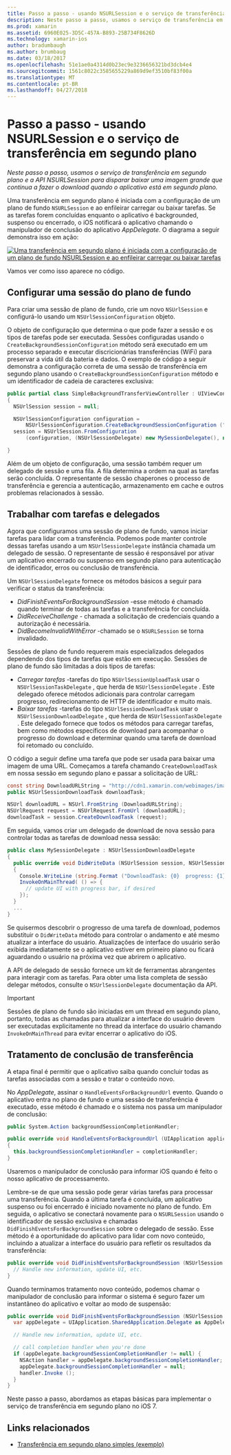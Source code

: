```yaml
---
title: Passo a passo - usando NSURLSession e o serviço de transferência em segundo plano
description: Neste passo a passo, usamos o serviço de transferência em segundo plano e a API NSURLSession para disparar baixar uma imagem grande que continua a fazer o download quando o aplicativo está em segundo plano.
ms.prod: xamarin
ms.assetid: 6960E025-3D5C-457A-B893-25B734F8626D
ms.technology: xamarin-ios
author: bradumbaugh
ms.author: brumbaug
ms.date: 03/18/2017
ms.openlocfilehash: 51e1ae0a4314d0b23ec9e3236656321bd3dcb4e4
ms.sourcegitcommit: 1561c8022c3585655229a869d9ef3510bf83f00a
ms.translationtype: MT
ms.contentlocale: pt-BR
ms.lasthandoff: 04/27/2018
---
```

# <a name="walkthrough---using-background-transfer-service-and-nsurlsession"></a>Passo a passo - usando NSURLSession e o serviço de transferência em segundo plano

_Neste passo a passo, usamos o serviço de transferência em segundo plano e a API NSURLSession para disparar baixar uma imagem grande que continua a fazer o download quando o aplicativo está em segundo plano._

Uma transferência em segundo plano é iniciada com a configuração de um plano de fundo `NSURLSession` e ao enfileirar carregar ou baixar tarefas. Se as tarefas forem concluídas enquanto o aplicativo é backgrounded, suspenso ou encerrado, o iOS notificará o aplicativo chamando o manipulador de conclusão do aplicativo *AppDelegate*. O diagrama a seguir demonstra isso em ação:

 [![](background-transfer-walkthrough-images/transfer.png "Uma transferência em segundo plano é iniciada com a configuração de um plano de fundo NSURLSession e ao enfileirar carregar ou baixar tarefas")](background-transfer-walkthrough-images/transfer.png#lightbox)

Vamos ver como isso aparece no código.

## <a name="configuring-a-background-session"></a>Configurar uma sessão do plano de fundo

Para criar uma sessão de plano de fundo, crie um novo `NSUrlSession` e configurá-lo usando um `NSUrlSessionConfiguration` objeto.

O objeto de configuração que determina o que pode fazer a sessão e os tipos de tarefas pode ser executada.
Sessões configuradas usando o `CreateBackgroundSessionConfiguration` método será executado em um processo separado e executar discricionárias transferências (WiFi) para preservar a vida útil da bateria e dados.
O exemplo de código a seguir demonstra a configuração correta de uma sessão de transferência em segundo plano usando o `CreateBackgroundSessionConfiguration` método e um identificador de cadeia de caracteres exclusiva:

```csharp
public partial class SimpleBackgroundTransferViewController : UIViewController
{
  NSUrlSession session = null;

  NSUrlSessionConfiguration configuration =
      NSUrlSessionConfiguration.CreateBackgroundSessionConfiguration ("com.SimpleBackgroundTransfer.BackgroundSession");
  session = NSUrlSession.FromConfiguration
      (configuration, (NSUrlSessionDelegate) new MySessionDelegate(), new NSOperationQueue());

}
```

Além de um objeto de configuração, uma sessão também requer um delegado de sessão e uma fila.
A fila determina a ordem na qual as tarefas serão concluída. O representante de sessão chaperones o processo de transferência e gerencia a autenticação, armazenamento em cache e outros problemas relacionados à sessão.

## <a name="working-with-tasks-and-delegates"></a>Trabalhar com tarefas e delegados

Agora que configuramos uma sessão de plano de fundo, vamos iniciar tarefas para lidar com a transferência. Podemos pode manter controle dessas tarefas usando a um `NSUrlSessionDelegate` instância chamada um delegado de sessão. O representante de sessão é responsável por ativar um aplicativo encerrado ou suspenso em segundo plano para autenticação de identificador, erros ou conclusão de transferência.

Um `NSUrlSessionDelegate` fornece os métodos básicos a seguir para verificar o status da transferência:

-  *DidFinishEventsForBackgroundSession* -esse método é chamado quando terminar de todas as tarefas e a transferência for concluída.
-  *DidReceiveChallenge* - chamada a solicitação de credenciais quando a autorização é necessária.
-  *DidBecomeInvalidWithError* -chamado se o `NSURLSession` se torna invalidado.


Sessões de plano de fundo requerem mais especializados delegados dependendo dos tipos de tarefas que estão em execução. Sessões de plano de fundo são limitadas a dois tipos de tarefas:

-  *Carregar tarefas* -tarefas do tipo `NSUrlSessionUploadTask` usar o `NSUrlSessionTaskDelegate` , que herda de `NSUrlSessionDelegate` . Este delegado oferece métodos adicionais para controlar carregam progresso, redirecionamento de HTTP de identificador e muito mais.
-  *Baixar tarefas* -tarefas do tipo `NSUrlSessionDownloadTask` usar o `NSUrlSessionDownloadDelegate` , que herda de `NSUrlSessionTaskDelegate` . Este delegado fornece que todos os métodos para carregar tarefas, bem como métodos específicos de download para acompanhar o progresso do download e determinar quando uma tarefa de download foi retomado ou concluído.


O código a seguir define uma tarefa que pode ser usada para baixar uma imagem de uma URL. Começamos a tarefa chamando `CreateDownloadTask` em nossa sessão em segundo plano e passar a solicitação de URL:

```csharp
const string DownloadURLString = "http://cdn1.xamarin.com/webimages/images/xamarin.png";
public NSUrlSessionDownloadTask downloadTask;

NSUrl downloadURL = NSUrl.FromString (DownloadURLString);
NSUrlRequest request = NSUrlRequest.FromUrl (downloadURL);
downloadTask = session.CreateDownloadTask (request);
```

Em seguida, vamos criar um delegado de download de nova sessão para controlar todas as tarefas de download nessa sessão:

```csharp
public class MySessionDelegate : NSUrlSessionDownloadDelegate
{
  public override void DidWriteData (NSUrlSession session, NSUrlSessionDownloadTask downloadTask, long bytesWritten, long totalBytesWritten, long totalBytesExpectedToWrite)
  {
    Console.WriteLine (string.Format ("DownloadTask: {0}  progress: {1}", downloadTask, progress));
    InvokeOnMainThread( () => {
      // update UI with progress bar, if desired
    });
  }
  ...
}
```

Se quisermos descobrir o progresso de uma tarefa de download, podemos substituir o `DidWriteData` método para controlar o andamento e até mesmo atualizar a interface do usuário. Atualizações de interface do usuário serão exibida imediatamente se o aplicativo estiver em primeiro plano ou ficará aguardando o usuário na próxima vez que abrirem o aplicativo.

A API de delegado de sessão fornece um kit de ferramentas abrangentes para interagir com as tarefas. Para obter uma lista completa de sessão delegar métodos, consulte o `NSUrlSessionDelegate` documentação da API.

> [!IMPORTANT]
> Sessões de plano de fundo são iniciadas em um thread em segundo plano, portanto, todas as chamadas para atualizar a interface do usuário devem ser executadas explicitamente no thread da interface do usuário chamando `InvokeOnMainThread` para evitar encerrar o aplicativo do iOS. 


## <a name="handling-transfer-completion"></a>Tratamento de conclusão de transferência

A etapa final é permitir que o aplicativo saiba quando concluir todas as tarefas associadas com a sessão e tratar o conteúdo novo.

No *AppDelegate*, assinar o `HandleEventsForBackgroundUrl` evento. Quando o aplicativo entra no plano de fundo e uma sessão de transferência é executado, esse método é chamado e o sistema nos passa um manipulador de conclusão:

```csharp
public System.Action backgroundSessionCompletionHandler;

public override void HandleEventsForBackgroundUrl (UIApplication application, string sessionIdentifier, System.Action completionHandler)
{
  this.backgroundSessionCompletionHandler = completionHandler;
}
```

Usaremos o manipulador de conclusão para informar iOS quando é feito o nosso aplicativo de processamento.

Lembre-se de que uma sessão pode gerar várias tarefas para processar uma transferência. Quando a última tarefa é concluída, um aplicativo suspenso ou foi encerrado é iniciado novamente no plano de fundo. Em seguida, o aplicativo se conectará novamente para o `NSURLSession` usando o identificador de sessão exclusiva e chamadas `DidFinishEventsForBackgroundSession` sobre o delegado de sessão. Esse método é a oportunidade do aplicativo para lidar com novo conteúdo, incluindo a atualizar a interface do usuário para refletir os resultados da transferência:

```csharp
public override void DidFinishEventsForBackgroundSession (NSUrlSession session) {
  // Handle new information, update UI, etc.
}
```

Quando terminamos tratamento novo conteúdo, podemos chamar o manipulador de conclusão para informar o sistema é seguro fazer um instantâneo do aplicativo e voltar ao modo de suspensão:

```csharp
public override void DidFinishEventsForBackgroundSession (NSUrlSession session) {
  var appDelegate = UIApplication.SharedApplication.Delegate as AppDelegate;

  // Handle new information, update UI, etc.

  // call completion handler when you're done
  if (appDelegate.backgroundSessionCompletionHandler != null) {
    NSAction handler = appDelegate.backgroundSessionCompletionHandler;
    appDelegate.backgroundSessionCompletionHandler = null;
    handler.Invoke ();
  }
}
```

Neste passo a passo, abordamos as etapas básicas para implementar o serviço de transferência em segundo plano no iOS 7.



## <a name="related-links"></a>Links relacionados

- [Transferência em segundo plano simples (exemplo)](https://developer.xamarin.com/samples/monotouch/SimpleBackgroundTransfer/)
